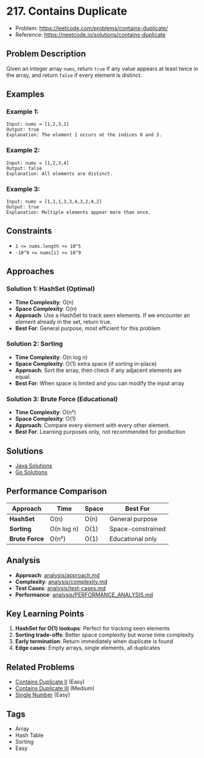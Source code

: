# 217. Contains Duplicate

- Problem: https://leetcode.com/problems/contains-duplicate/
- Reference: https://neetcode.io/solutions/contains-duplicate

## Problem Description

Given an integer array `nums`, return `true` if any value appears at least twice in the array, and return `false` if every element is distinct.

## Examples

### Example 1:
```
Input: nums = [1,2,3,1]
Output: true
Explanation: The element 1 occurs at the indices 0 and 3.
```

### Example 2:
```
Input: nums = [1,2,3,4]
Output: false
Explanation: All elements are distinct.
```

### Example 3:
```
Input: nums = [1,1,1,3,3,4,3,2,4,2]
Output: true
Explanation: Multiple elements appear more than once.
```

## Constraints

- `1 <= nums.length <= 10^5`
- `-10^9 <= nums[i] <= 10^9`

## Approaches

### Solution 1: HashSet (Optimal)
- **Time Complexity**: O(n)
- **Space Complexity**: O(n)
- **Approach**: Use a HashSet to track seen elements. If we encounter an element already in the set, return true.
- **Best For**: General purpose, most efficient for this problem

### Solution 2: Sorting
- **Time Complexity**: O(n log n)
- **Space Complexity**: O(1) extra space (if sorting in-place)
- **Approach**: Sort the array, then check if any adjacent elements are equal.
- **Best For**: When space is limited and you can modify the input array

### Solution 3: Brute Force (Educational)
- **Time Complexity**: O(n²)
- **Space Complexity**: O(1)
- **Approach**: Compare every element with every other element.
- **Best For**: Learning purposes only, not recommended for production

## Solutions

- [Java Solutions](solutions/java/README.md)
- [Go Solutions](solutions/go/README.md)

## Performance Comparison

| Approach | Time | Space | Best For |
|----------|------|-------|----------|
| **HashSet** | O(n) | O(n) | General purpose |
| **Sorting** | O(n log n) | O(1) | Space-constrained |
| **Brute Force** | O(n²) | O(1) | Educational only |

## Analysis

- **Approach**: [analysis/approach.md](analysis/approach.md)
- **Complexity**: [analysis/complexity.md](analysis/complexity.md)
- **Test Cases**: [analysis/test-cases.md](analysis/test-cases.md)
- **Performance**: [analysis/PERFORMANCE_ANALYSIS.md](analysis/PERFORMANCE_ANALYSIS.md)

## Key Learning Points

1. **HashSet for O(1) lookups**: Perfect for tracking seen elements
2. **Sorting trade-offs**: Better space complexity but worse time complexity
3. **Early termination**: Return immediately when duplicate is found
4. **Edge cases**: Empty arrays, single elements, all duplicates

## Related Problems

- [Contains Duplicate II](https://leetcode.com/problems/contains-duplicate-ii/) (Easy)
- [Contains Duplicate III](https://leetcode.com/problems/contains-duplicate-iii/) (Medium)
- [Single Number](https://leetcode.com/problems/single-number/) (Easy)

## Tags

- Array
- Hash Table
- Sorting
- Easy
